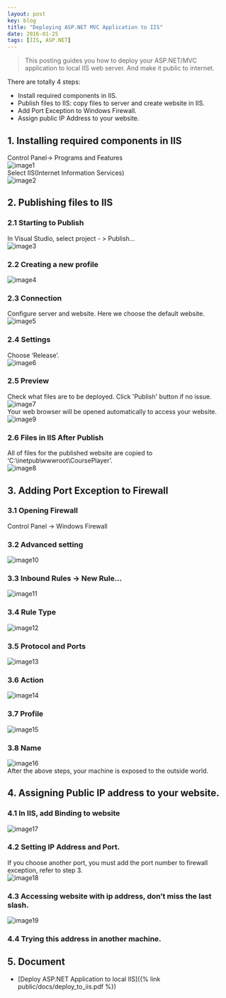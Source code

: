 ```yaml
---
layout: post
key: blog
title: "Deploying ASP.NET MVC Application to IIS"
date: 2016-01-25
tags: [IIS, ASP.NET]
---
```


> This posting guides you how to deploy your ASP.NET/MVC application to local IIS web server. And make it public to internet.

There are totally 4 steps:  

* Install required components in IIS.
* Publish files to IIS: copy files to server and create website in IIS.
* Add Port Exception to Windows Firewall.
* Assign public IP Address to your website.

## 1. Installing required components in IIS
Control Panel-> Programs and Features  
![image1](/public/images/blog/2016-01-25/image1.png)  
Select IIS(Internet Information Services)  
![image2](/public/images/blog/2016-01-25/image2.png)  

## 2. Publishing files to IIS  
### 2.1 Starting to Publish
In Visual Studio, select project - &gt; Publish…  
![image3](/public/images/blog/2016-01-25/image3.png)  
### 2.2 Creating a new profile  
![image4](/public/images/blog/2016-01-25/image4.png)  
### 2.3 Connection
Configure server and website. Here we choose the default website.  
![image5](/public/images/blog/2016-01-25/image5.png)  
### 2.4 Settings
Choose ‘Release’.  
![image6](/public/images/blog/2016-01-25/image6.png)  
### 2.5 Preview
Check what files are to be deployed. Click 'Publish' button if no issue.
![image7](/public/images/blog/2016-01-25/image7.png)  
Your web browser will be opened automatically to access your website.  
![image9](/public/images/blog/2016-01-25/image9.png)  
### 2.6 Files in IIS After Publish
All of files for the published website are copied to ‘C:\\inetpub\\wwwroot\\CoursePlayer’.  
![image8](/public/images/blog/2016-01-25/image8.png)  

## 3. Adding Port Exception to Firewall  
### 3.1 Opening Firewall
Control Panel -&gt; Windows Firewall  
### 3.2 Advanced setting
![image10](/public/images/blog/2016-01-25/image10.png)  
### 3.3 Inbound Rules -&gt; New Rule…
![image11](/public/images/blog/2016-01-25/image11.png)  
### 3.4 Rule Type  
![image12](/public/images/blog/2016-01-25/image12.png)  
### 3.5 Protocol and Ports  
![image13](/public/images/blog/2016-01-25/image13.png)  
### 3.6 Action  
![image14](/public/images/blog/2016-01-25/image14.png)  
### 3.7 Profile  
![image15](/public/images/blog/2016-01-25/image15.png)  
### 3.8 Name  
![image16](/public/images/blog/2016-01-25/image16.png)  
After the above steps, your machine is exposed to the outside world.

## 4. Assigning Public IP address to your website.  
### 4.1 In IIS, add Binding to website  
![image17](/public/images/blog/2016-01-25/image17.png)  
### 4.2 Setting IP Address and Port.
If you choose another port, you must add the port number to firewall exception, refer to step 3.  
![image18](/public/images/blog/2016-01-25/image18.png)  
### 4.3 Accessing website with ip address, don’t miss the last slash.  
![image19](/public/images/blog/2016-01-25/image19.png)  
### 4.4 Trying this address in another machine.  

## 5. Document
* [Deploy ASP.NET Application to local IIS]({% link public/docs/deploy_to_iis.pdf %})

